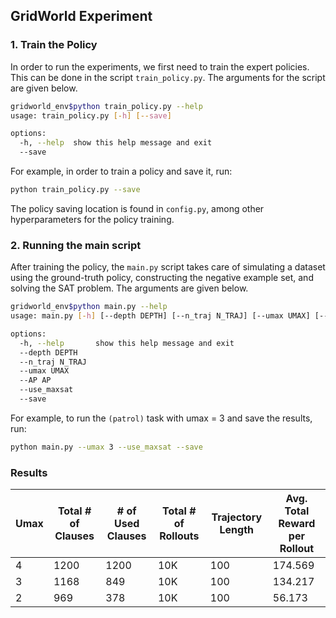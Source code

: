 ## GridWorld Experiment

### 1. Train the Policy

In order to run the experiments, we first need to train the expert policies. This can be done in the script `train_policy.py`. The arguments for the script are given below.

```bash
gridworld_env$python train_policy.py --help
usage: train_policy.py [-h] [--save]

options:
  -h, --help  show this help message and exit
  --save
```
For example, in order to train a policy and save it, run:
```bash
python train_policy.py --save
```
The policy saving location is found in `config.py`, among other hyperparameters for the policy training. 

### 2. Running the main script

After training the policy, the `main.py` script takes care of simulating a dataset using the ground-truth policy, constructing the negative example set, and solving the SAT problem. The arguments are given below.
```bash
gridworld_env$python main.py --help
usage: main.py [-h] [--depth DEPTH] [--n_traj N_TRAJ] [--umax UMAX] [--AP AP] [--use_maxsat] [--save]

options:
  -h, --help       show this help message and exit
  --depth DEPTH
  --n_traj N_TRAJ
  --umax UMAX
  --AP AP
  --use_maxsat
  --save
```
For example, to run the `(patrol)` task with umax = 3 and save the results, run:
```bash
python main.py --umax 3 --use_maxsat --save 
```


### Results

| Umax | Total # of Clauses | # of Used Clauses | Total # of Rollouts | Trajectory Length | Avg. Total Reward per Rollout |
|------|--------------------|-------------------|---------------------|-------------------|-------------------------------|
|   4   |         1200           |          1200         |         10K            |           100        |             174.569                  |
|   3   |          1168          |         849          |       10K              |        100           |              134.217                 |
|   2   |         969           |            378       |          10K           |         100          |                 56.173              |
